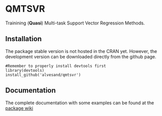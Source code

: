 # QMTSVR

Trainining (**Quasi**) Multi-task Support Vector Regression Methods. 

## Installation 

The package stable version is not hosted in the CRAN yet. However, the development version can be downloaded directly from the github page.

```{r, eval = F}
#Remember to properly install devtools first
library(devtools)
install_github('alvesand/qmtsvr')
```

## Documentation

The complete documentation with some examples can be found at the [package wiki](https://alvesand.netlify.app/qmtsvr_doc.html)
